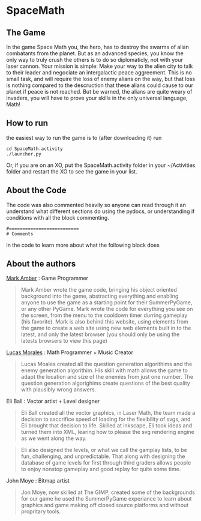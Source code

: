 SpaceMath
=========

The Game
--------
In the game Space Math you, the hero, has to destroy the swarms of alian
combatants from the planet. But as an advanced species, you know the only way
to truly crush the others is to do so diplomaticly, not with your laser cannon.
Your mission is simple: Make your way to the alien city to talk to their leader
and negociate an intergalactic peace aggreement. This is no small task,
and will require the loss of enemy alians on the way, but that loss is nothing
compared to the descruction that these alians could cause to our planet if peace
is not reached. But be warned, the alians are quite weary of invaders,
you will have to prove your skills in the only universal language, Math!

How to run
----------

the easiest way to run the game is to (after downloading it) run

	cd SpaceMath.activity	
	./launcher.py

Or, if you are on an XO, put the SpaceMath.activity folder in your ~/Activities
folder and restart the XO to see the game in your list.

About the Code
--------------

The code was also commented heavily so anyone can read through it an understand
what different sections do using the pydocs, or understanding if conditions with
all the block commenting.

    #==========================         
    # Comments

in the code to learn more about what the following block does

About the authors
-----------------
[Mark Amber][markamber] : Game Programmer

> Mark Amber wrote the game code, bringing his object oriented background into
the game, abstracting everything and enabling anyone to use the game as a starting
point for their SummerPyGame, or any other PyGame.
Mark wrote the code for everything you see on the screen, from the menu
to the cooldown timer durring gameplay (his favorite). Mark is also behind this
website, using elements from the game to create a web site using new web
elements built in to the latest, and only the latest browser (you should only be
using the latests browsers to view this page)

[Lucas Morales][lukedmor] : Math Programmer + Music Creator

> Lucas Moales created all the question generation algorithims and the enemy
generation algorithim. His skill with math allows the game to adapt the location
and size of the enemies from just one number. The question generation algorighims
create questions of the best quality with plausibly wrong answers.

Eli Ball : Vector artist + Level designer
> Eli Ball created all the vector graphics, in Laser Math, the team made a decision
to saccrifice speed of loading for the flexibility of svgs, and Eli brought that
decision to life. Skilled at inkscape, Eli took ideas and turned them into
XML, learing how to please the svg rendering engine as we went along the way.

> Eli also designed the levels, or what we call the gamplay lists, to be fun, 
challenging, and unpredictable. That along with designing the database of game
levels for first through third graders allows people to enjoy nonstop gameplay
and good replay for quite some time.

John Moye : Bitmap artist

> Jon Moye, now skilled at The GIMP, created some of the backgrounds for our game
he used the SummerPyGame experiance to learn about graphics and game making off
closed source platforms and without propritary tools.

[markamber]: http://markamber.co "Mark Amber"
[lukedmor]: https://plus.google.com/116612911731859210066/posts "Lucas Morales"
